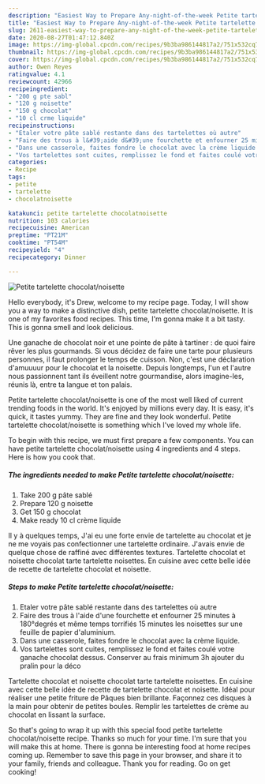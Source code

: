 ```yaml
---
description: "Easiest Way to Prepare Any-night-of-the-week Petite tartelette chocolat/noisette"
title: "Easiest Way to Prepare Any-night-of-the-week Petite tartelette chocolat/noisette"
slug: 2611-easiest-way-to-prepare-any-night-of-the-week-petite-tartelette-chocolat-noisette
date: 2020-08-27T01:47:12.840Z
image: https://img-global.cpcdn.com/recipes/9b3ba986144817a2/751x532cq70/petite-tartelette-chocolatnoisette-photo-principale-de-la-recette.jpg
thumbnail: https://img-global.cpcdn.com/recipes/9b3ba986144817a2/751x532cq70/petite-tartelette-chocolatnoisette-photo-principale-de-la-recette.jpg
cover: https://img-global.cpcdn.com/recipes/9b3ba986144817a2/751x532cq70/petite-tartelette-chocolatnoisette-photo-principale-de-la-recette.jpg
author: Owen Reyes
ratingvalue: 4.1
reviewcount: 42966
recipeingredient:
- "200 g pte sabl"
- "120 g noisette"
- "150 g chocolat"
- "10 cl crme liquide"
recipeinstructions:
- "Etaler votre pâte sablé restante dans des tartelettes où autre"
- "Faire des trous à l&#39;aide d&#39;une fourchette et enfourner 25 minutes à 180°degrés et même temps torrifiés 15 minutes les noisettes sur une feuille de papier d&#39;aluminium."
- "Dans une casserole, faites fondre le chocolat avec la crème liquide."
- "Vos tartelettes sont cuites, remplissez le fond et faites coulé votre ganache chocolat dessus. Conserver au frais minimum 3h ajouter du pralin pour la déco"
categories:
- Recipe
tags:
- petite
- tartelette
- chocolatnoisette

katakunci: petite tartelette chocolatnoisette 
nutrition: 103 calories
recipecuisine: American
preptime: "PT21M"
cooktime: "PT54M"
recipeyield: "4"
recipecategory: Dinner

---
```



![Petite tartelette chocolat/noisette](https://img-global.cpcdn.com/recipes/9b3ba986144817a2/751x532cq70/petite-tartelette-chocolatnoisette-photo-principale-de-la-recette.jpg)

Hello everybody, it's Drew, welcome to my recipe page. Today, I will show you a way to make a distinctive dish, petite tartelette chocolat/noisette. It is one of my favorites food recipes. This time, I'm gonna make it a bit tasty. This is gonna smell and look delicious.

Une ganache de chocolat noir et une pointe de pâte à tartiner : de quoi faire rêver les plus gourmands. Si vous décidez de faire une tarte pour plusieurs personnes, il faut prolonger le temps de cuisson. Non, c&#39;est une déclaration d&#39;amuuuur pour le chocolat et la noisette. Depuis longtemps, l&#39;un et l&#39;autre nous passionnent tant ils éveillent notre gourmandise, alors imagine-les, réunis là, entre ta langue et ton palais.

Petite tartelette chocolat/noisette is one of the most well liked of current trending foods in the world. It's enjoyed by millions every day. It is easy, it's quick, it tastes yummy. They are fine and they look wonderful. Petite tartelette chocolat/noisette is something which I've loved my whole life.


To begin with this recipe, we must first prepare a few components. You can have petite tartelette chocolat/noisette using 4 ingredients and 4 steps. Here is how you cook that.

<!--inarticleads1-->

##### The ingredients needed to make Petite tartelette chocolat/noisette:

1. Take 200 g pâte sablé
1. Prepare 120 g noisette
1. Get 150 g chocolat
1. Make ready 10 cl crème liquide


Il y à quelques temps, J&#39;ai eu une forte envie de tartelette au chocolat et je ne me voyais pas confectionner une tartelette ordinaire. J&#39;avais envie de quelque chose de raffiné avec différentes textures. Tartelette chocolat et noisette chocolat tarte tartelette noisettes. En cuisine avec cette belle idée de recette de tartelette chocolat et noisette. 

<!--inarticleads2-->

##### Steps to make Petite tartelette chocolat/noisette:

1. Etaler votre pâte sablé restante dans des tartelettes où autre
1. Faire des trous à l&#39;aide d&#39;une fourchette et enfourner 25 minutes à 180°degrés et même temps torrifiés 15 minutes les noisettes sur une feuille de papier d&#39;aluminium.
1. Dans une casserole, faites fondre le chocolat avec la crème liquide.
1. Vos tartelettes sont cuites, remplissez le fond et faites coulé votre ganache chocolat dessus. Conserver au frais minimum 3h ajouter du pralin pour la déco


Tartelette chocolat et noisette chocolat tarte tartelette noisettes. En cuisine avec cette belle idée de recette de tartelette chocolat et noisette. Idéal pour réaliser une petite friture de Pâques bien brillante. Façonnez ces disques à la main pour obtenir de petites boules. Remplir les tartelettes de crème au chocolat en lissant la surface. 

So that's going to wrap it up with this special food petite tartelette chocolat/noisette recipe. Thanks so much for your time. I'm sure that you will make this at home. There is gonna be interesting food at home recipes coming up. Remember to save this page in your browser, and share it to your family, friends and colleague. Thank you for reading. Go on get cooking!
